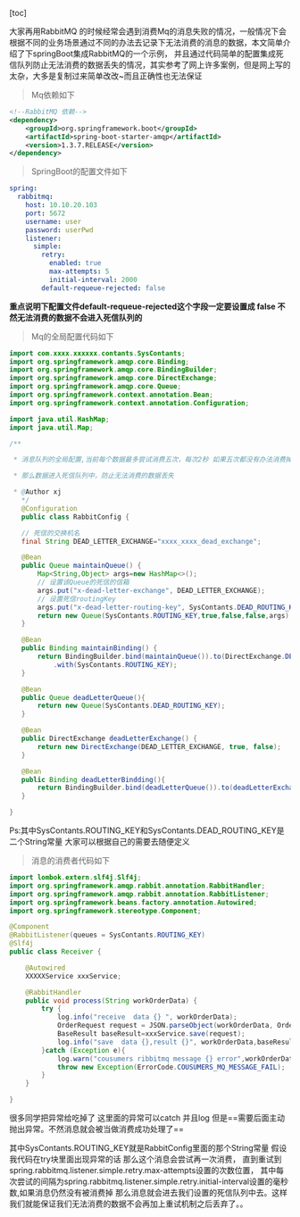 [toc]



大家再用RabbitMQ 的时候经常会遇到消费Mq的消息失败的情况，一般情况下会根据不同的业务场景通过不同的办法去记录下无法消费的消息的数据，本文简单介绍了下springBoot集成RabbitMQ的一个示例， 并且通过代码简单的配置集成死信队列防止无法消费的数据丢失的情况，其实参考了网上许多案例，但是网上写的太杂，大多是复制过来简单改改~而且正确性也无法保证

> Mq依赖如下
>

```xml
<!--RabbitMQ 依赖-->
<dependency>
    <groupId>org.springframework.boot</groupId>
    <artifactId>spring-boot-starter-amqp</artifactId>
    <version>1.3.7.RELEASE</version>
</dependency>
```

> SpringBoot的配置文件如下 
>

```yaml
spring:
  rabbitmq:
    host: 10.10.20.103
    port: 5672
    username: user
    password: userPwd
    listener:
      simple:
        retry:
          enabled: true
          max-attempts: 5
          initial-interval: 2000
        default-requeue-rejected: false
```

**重点说明下配置文件default-requeue-rejected这个字段一定要设置成 false 不然无法消费的数据不会进入死信队列的**

 

> Mq的全局配置代码如下
>

```java
import com.xxxx.xxxxxx.contants.SysContants;
import org.springframework.amqp.core.Binding;
import org.springframework.amqp.core.BindingBuilder;
import org.springframework.amqp.core.DirectExchange;
import org.springframework.amqp.core.Queue;
import org.springframework.context.annotation.Bean;
import org.springframework.context.annotation.Configuration;

import java.util.HashMap;
import java.util.Map;

/**

 * 消息队列的全局配置,当前每个数据最多尝试消费五次，每次2秒 如果五次都没有办法消费掉

 * 那么数据进入死信队列中，防止无法消费的数据丢失

 * @Author xj
   */
   @Configuration
   public class RabbitConfig {

   // 死信的交换机名
   final String DEAD_LETTER_EXCHANGE="xxxx_xxxx_dead_exchange";

   @Bean
   public Queue maintainQueue() {
       Map<String,Object> args=new HashMap<>();
       // 设置该Queue的死信的信箱
       args.put("x-dead-letter-exchange", DEAD_LETTER_EXCHANGE);
       // 设置死信routingKey
       args.put("x-dead-letter-routing-key", SysContants.DEAD_ROUTING_KEY);
       return new Queue(SysContants.ROUTING_KEY,true,false,false,args);
   }

   @Bean
   public Binding maintainBinding() {
       return BindingBuilder.bind(maintainQueue()).to(DirectExchange.DEFAULT)
           .with(SysContants.ROUTING_KEY);
   }

   @Bean
   public Queue deadLetterQueue(){
       return new Queue(SysContants.DEAD_ROUTING_KEY);
   }

   @Bean
   public DirectExchange deadLetterExchange() {
       return new DirectExchange(DEAD_LETTER_EXCHANGE, true, false);
   }

   @Bean
   public Binding deadLetterBindding(){
       return BindingBuilder.bind(deadLetterQueue()).to(deadLetterExchange()).with(SysContants.DEAD_ROUTING_KEY);
   }

}
```

Ps:其中SysContants.ROUTING_KEY和SysContants.DEAD_ROUTING_KEY是二个String常量 大家可以根据自己的需要去随便定义

 

> 消息的消费者代码如下
>

```java
import lombok.extern.slf4j.Slf4j;
import org.springframework.amqp.rabbit.annotation.RabbitHandler;
import org.springframework.amqp.rabbit.annotation.RabbitListener;
import org.springframework.beans.factory.annotation.Autowired;
import org.springframework.stereotype.Component;

@Component
@RabbitListener(queues = SysContants.ROUTING_KEY)
@Slf4j
public class Receiver {

    @Autowired
    XXXXXService xxxService;

    @RabbitHandler
    public void process(String workOrderData) {
        try {
            log.info("receive  data {} ", workOrderData);
            OrderRequest request = JSON.parseObject(workOrderData, OrderRequest.class);
            BaseResult baseResult=xxxService.save(request);
            log.info("save  data {},result {}", workOrderData,baseResult.toString());
        }catch (Exception e){
            log.warn("cousumers ribbitmq message {} error",workOrderData);
            throw new Exception(ErrorCode.COUSUMERS_MQ_MESSAGE_FAIL);
        }
    }

}
```

很多同学把异常给吃掉了 这里面的异常可以catch 并且log 但是==需要后面主动抛出异常。不然消息就会被当做消费成功处理了==

其中SysContants.ROUTING_KEY就是RabbitConfig里面的那个String常量 假设我代码在try块里面出现异常的话 那么这个消息会尝试再一次消费，  直到重试到spring.rabbitmq.listener.simple.retry.max-attempts设置的次数位置，  其中每次尝试的间隔为spring.rabbitmq.listener.simple.retry.initial-interval设置的毫秒数,如果消息仍然没有被消费掉 那么消息就会进去我们设置的死信队列中去。这样我们就能保证我们无法消费的数据不会再加上重试机制之后丢弃了。。  